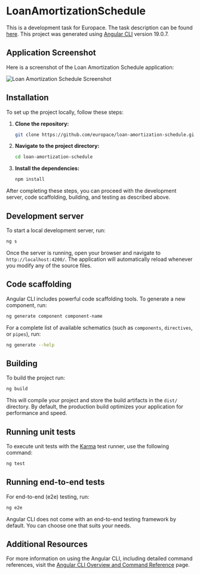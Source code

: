 # LoanAmortizationSchedule
This is a development task for Europace. The task description can be found [here](https://github.com/europace/tilgungsplan_task?tab=readme-ov-file).
This project was generated using [Angular CLI](https://github.com/angular/angular-cli) version 19.0.7.
## Application Screenshot

Here is a screenshot of the Loan Amortization Schedule application:

![Loan Amortization Schedule Screenshot](/loan-amortization-schedule/src/assets/screenshot.png)

## Installation

To set up the project locally, follow these steps:

1. **Clone the repository:**

    ```bash
    git clone https://github.com/europace/loan-amortization-schedule.git
    ```

2. **Navigate to the project directory:**

    ```bash
    cd loan-amortization-schedule
    ```

3. **Install the dependencies:**

    ```bash
    npm install
    ```

After completing these steps, you can proceed with the development server, code scaffolding, building, and testing as described above.

## Development server

To start a local development server, run:

```bash
ng s
```

Once the server is running, open your browser and navigate to `http://localhost:4200/`. The application will automatically reload whenever you modify any of the source files.

## Code scaffolding

Angular CLI includes powerful code scaffolding tools. To generate a new component, run:

```bash
ng generate component component-name
```

For a complete list of available schematics (such as `components`, `directives`, or `pipes`), run:

```bash
ng generate --help
```

## Building

To build the project run:

```bash
ng build
```

This will compile your project and store the build artifacts in the `dist/` directory. By default, the production build optimizes your application for performance and speed.

## Running unit tests

To execute unit tests with the [Karma](https://karma-runner.github.io) test runner, use the following command:

```bash
ng test
```

## Running end-to-end tests

For end-to-end (e2e) testing, run:

```bash
ng e2e
```

Angular CLI does not come with an end-to-end testing framework by default. You can choose one that suits your needs.

## Additional Resources

For more information on using the Angular CLI, including detailed command references, visit the [Angular CLI Overview and Command Reference](https://angular.dev/tools/cli) page.